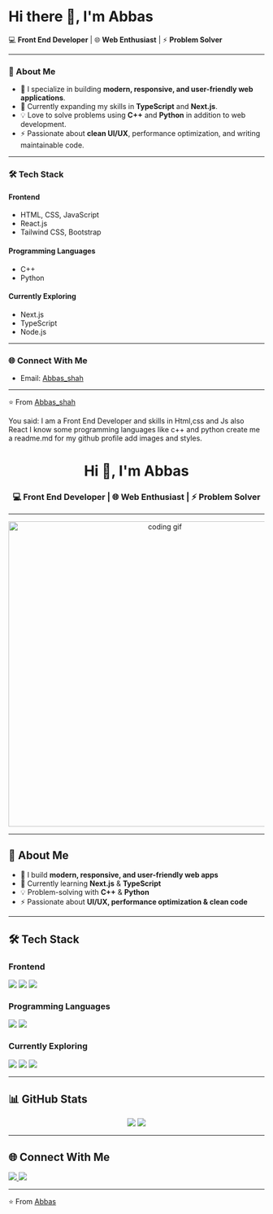 # Hi there 👋, I'm Abbas

💻 **Front End Developer** | 🌐 **Web Enthusiast** | ⚡ **Problem Solver**

---

### 🚀 About Me
- 🔭 I specialize in building **modern, responsive, and user-friendly web applications**.  
- 🌱 Currently expanding my skills in **TypeScript** and **Next.js**.  
- 💡 Love to solve problems using **C++** and **Python** in addition to web development.  
- ⚡ Passionate about **clean UI/UX**, performance optimization, and writing maintainable code.  

---

### 🛠️ Tech Stack

#### **Frontend**
- HTML, CSS, JavaScript  
- React.js  
- Tailwind CSS, Bootstrap  

#### **Programming Languages**
- C++  
- Python  

#### **Currently Exploring**
- Next.js  
- TypeScript  
- Node.js  

---

### 🌐 Connect With Me
- Email: [Abbas_shah](abbaskhanshah10@gmail.com)  

---

⭐️ From [Abbas_shah](https://github.com/Abbas-shah10)


You said:
I am a Front End Developer and skills in Html,css and Js also React I know some programming languages like c++ and python create me a readme.md for my github profile add images and styles.


<!-- Profile Header -->
<h1 align="center">Hi 👋, I'm Abbas</h1>
<h3 align="center">💻 Front End Developer | 🌐 Web Enthusiast | ⚡ Problem Solver</h3>

---

<!-- Banner / GIF -->
<p align="center">
  <img src="https://media.giphy.com/media/qgQUggAC3Pfv687qPC/giphy.gif" width="600" alt="coding gif"/>
</p>

---

## 🚀 About Me  
- 🔭 I build **modern, responsive, and user-friendly web apps**  
- 🌱 Currently learning **Next.js** & **TypeScript**  
- 💡 Problem-solving with **C++** & **Python**  
- ⚡ Passionate about **UI/UX, performance optimization & clean code**  

---

## 🛠️ Tech Stack  

### **Frontend**  
<p align="left">
  <img src ="https://skillicons.dev/icons?i=js,html,css" />
   <img src="https://skillicons.dev/icons?i=react" />
  <img src="http://skillicons.dev/icons?i=tailwind" />
</p>

### **Programming Languages**  
<p align="left">
  <img src="https://skillicons.dev/icons?i=cpp" />
  <img src="https://skillicons.dev/icons?i=python" />
</p>

### **Currently Exploring**  
<p align="left">
  <img src="https://skillicons.dev/icons?i=next" />
  <img src="https://skillicons.dev/icons?i=typescript" />
  <img src="https://skillicons.dev/icons?i=nodejs" />
</p>

---

## 📊 GitHub Stats  

<p align="center">
  <img src="https://github-readme-stats.vercel.app/api/top-langs/?username=Abbas-shah10&theme=vue-dark&show_icons=true&hide_border=true&layout=compact" />
  <img src="https://github-readme-streak-stats.herokuapp.com/?user=Abbas-shah10&theme=vue-dark&hide_border=true" />
</p>

---

## 🌐 Connect With Me  

<p align="left">
  <a href="https://linkedin.com/in/yourprofile" target="_blank">
    <img src="https://img.shields.io/badge/LinkedIn-0077B5?style=for-the-badge&logo=linkedin&logoColor=white"/>
  </a>
  <a href="mailto:your.abbaskhanshah10@gmail.com">
    <img src="https://img.shields.io/badge/Email-D14836?style=for-the-badge&logo=gmail&logoColor=white"/>
  </a>
</p>

---

⭐️ From [Abbas](https://github.com/Abbas-shah10)
